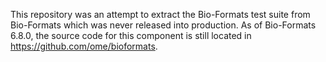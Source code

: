 This repository was an attempt to extract the Bio-Formats test suite from Bio-Formats which was never released into production. As of Bio-Formats 6.8.0, the source code for this component is still located in https://github.com/ome/bioformats.
